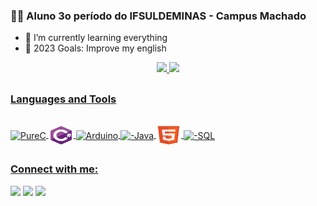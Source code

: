 ### 👨‍💻 Aluno 3o período do IFSULDEMINAS - Campus Machado
- 🌱 I’m currently learning everything
- 🥅 2023 Goals: Improve my english
<div align="center">
  <a href="https://github.com/PedroFerreiraFranco">
  <img height="180em" src="https://github-readme-stats.vercel.app/api?username=PedroFerreiraFranco&show_icons=true&theme=merko&include_all_commits=true&count_private=true"/>
  <img height="180em" src="https://github-readme-stats.vercel.app/api/top-langs/?username=PedroFerreiraFranco&layout=compact&langs_count=8&theme=merko"/>
</div>
  
  ##
  
### Languages and Tools 
  <div style="display: inline_block"><br>
    <img align="center" alt="PureC" height="30" width="40" src="https://cdn.jsdelivr.net/gh/devicons/devicon/icons/c/c-original.svg" />
    <img align="center" alt="Csharp" height="30" width="40" src="https://raw.githubusercontent.com/devicons/devicon/master/icons/csharp/csharp-original.svg">
    <img align="center" alt="Arduino" height="30" width="40" src="https://cdn.jsdelivr.net/gh/devicons/devicon/icons/arduino/arduino-original.svg" />
    <img align="center" alt="-Java" height="30" width="40" src="https://cdn.jsdelivr.net/gh/devicons/devicon/icons/java/java-original.svg" />
    <img align="center" alt="-HTML" height="30" width="40" src="https://raw.githubusercontent.com/devicons/devicon/master/icons/html5/html5-original.svg">
    <img align="center" alt="-SQL" height="30" width="40" src="https://cdn.jsdelivr.net/gh/devicons/devicon/icons/mysql/mysql-original-wordmark.svg" />

</div>
  
  ##
 ### Connect with me:
<div> 
    <a href = "mailto:pedroferreirafranco22@gmail.com"><img src="https://img.shields.io/badge/-Gmail-%23333?style=for-the-badge&logo=gmail&logoColor=white" target="_blank"></a>
  <a href="https://www.linkedin.com/in/pedro-ferreira-franco/" target="_blank"><img src="https://img.shields.io/badge/-LinkedIn-%230077B5?style=for-the-badge&logo=linkedin&logoColor=white" target="_blank"></a> 
  <a href="https://www.instagram.com/pedrofranco_11/" target="_blank"><img src="https://img.shields.io/badge/-Instagram-%23E4405F?style=for-the-badge&logo=instagram&logoColor=white" target="_blank"></a>
</div>

